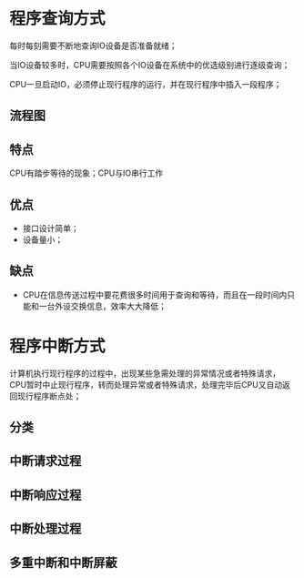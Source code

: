 # 程序查询方式
每时每刻需要不断地查询IO设备是否准备就绪；

当IO设备较多时，CPU需要按照各个IO设备在系统中的优选级别进行逐级查询；

CPU一旦启动IO，必须停止现行程序的运行，并在现行程序中插入一段程序；

## 流程图

## 特点
CPU有踏步等待的现象；CPU与IO串行工作

## 优点
* 接口设计简单；
* 设备量小；

## 缺点
* CPU在信息传送过程中要花费很多时间用于查询和等待，而且在一段时间内只能和一台外设交换信息，效率大大降低；

# 程序中断方式
计算机执行现行程序的过程中，出现某些急需处理的异常情况或者特殊请求，CPU暂时中止现行程序，转而处理异常或者特殊请求，处理完毕后CPU又自动返回现行程序断点处；

## 分类

## 中断请求过程

## 中断响应过程

## 中断处理过程

## 多重中断和中断屏蔽

## 